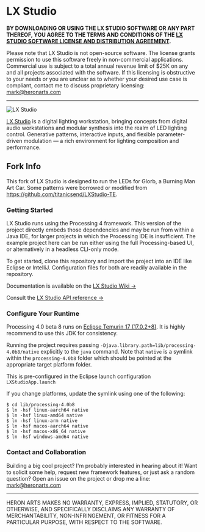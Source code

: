LX Studio
==

**BY DOWNLOADING OR USING THE LX STUDIO SOFTWARE OR ANY PART THEREOF, YOU AGREE TO THE TERMS AND CONDITIONS OF THE [LX STUDIO SOFTWARE LICENSE AND DISTRIBUTION AGREEMENT](http://lx.studio/license).**

Please note that LX Studio is not open-source software. The license grants permission to use this software freely in non-commercial applications. Commercial use is subject to a total annual revenue limit of $25K on any and all projects associated with the software. If this licensing is obstructive to your needs or you are unclear as to whether your desired use case is compliant, contact me to discuss proprietary licensing: mark@heronarts.com

---

![LX Studio](https://raw.github.com/heronarts/LXStudio/master/assets/screenshot.jpg)

[LX Studio](http://lx.studio/) is a digital lighting workstation, bringing concepts from digital audio workstations and modular synthesis into the realm of LED lighting control. Generative patterns, interactive inputs, and flexible parameter-driven modulation — a rich environment for lighting composition and performance.

## Fork Info
This fork of LX Studio is designed to run the LEDs for Glorb, a Burning Man Art Car.  Some patterns were borrowed or modified from https://github.com/titanicsend/LXStudio-TE.

### Getting Started ###

LX Studio runs using the Processing 4 framework. This version of the project directly embeds those dependencies and may be run from within a Java IDE,
for larger projects in which the Processing IDE is insufficient. The example project here can be run either using the full Processing-based UI,
or alternatively in a headless CLI-only mode.

To get started, clone this repository and import the project into an IDE like Eclipse or IntelliJ. Configuration files for both are readily
available in the repository.

Documentation is available on the [LX Studio Wiki &rarr;](https://github.com/heronarts/LXStudio/wiki)

Consult the [LX Studio API reference &rarr;](http://lx.studio/api/)

### Configure Your Runtime ###

Processing 4.0 beta 8 runs on [Eclipse Temurin 17 (17.0.2+8)](https://adoptium.net/). It is highly recommend to use this JDK for consistency.

Running the project requires passing `-Djava.library.path=lib/processing-4.0b8/native` explicitly to the `java` command. Note that `native` is a symlink within the `processing-4.0b8` folder which should be pointed at the appropriate target platform folder.

This is pre-configured in the Eclipse launch configuration `LXStudioApp.launch`

If you change platforms, update the symlink using one of the following:
```
$ cd lib/processing-4.0b8
$ ln -hsf linux-aarch64 native
$ ln -hsf linux-amd64 native
$ ln -hsf linux-arm native
$ ln -hsf macos-aarch64 native
$ ln -hsf macos-x86_64 native
$ ln -hsf windows-amd64 native
```

### Contact and Collaboration ###

Building a big cool project? I'm probably interested in hearing about it! Want to solicit some help, request new framework features, or just ask a random question? Open an issue on the project or drop me a line: mark@heronarts.com

---

HERON ARTS MAKES NO WARRANTY, EXPRESS, IMPLIED, STATUTORY, OR OTHERWISE, AND SPECIFICALLY DISCLAIMS ANY WARRANTY OF MERCHANTABILITY, NON-INFRINGEMENT, OR FITNESS FOR A PARTICULAR PURPOSE, WITH RESPECT TO THE SOFTWARE.

